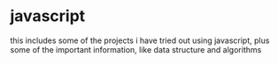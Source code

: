 # javascript
this includes some of the projects i have tried out using javascript, plus some of the important information, like data structure and algorithms
